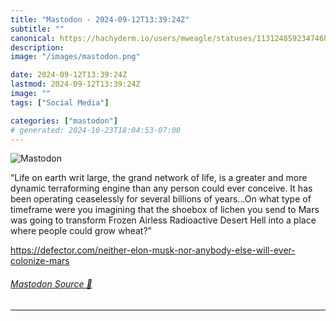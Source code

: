 ```yaml
---
title: "Mastodon - 2024-09-12T13:39:24Z"
subtitle: ""
canonical: https://hachyderm.io/users/mweagle/statuses/113124859234746839
description:
image: "/images/mastodon.png"

date: 2024-09-12T13:39:24Z
lastmod: 2024-09-12T13:39:24Z
image: ""
tags: ["Social Media"]

categories: ["mastodon"]
# generated: 2024-10-23T18:04:53-07:00
---
```

![Mastodon](/images/mastodon.png)

<p>“Life on earth writ large, the grand network of life, is a greater and more dynamic terraforming engine than any person could ever conceive. It has been operating ceaselessly for several billions of years…On what type of timeframe were you imagining that the shoebox of lichen you send to Mars was going to transform Frozen Airless Radioactive Desert Hell into a place where people could grow wheat?”</p><p><a href="https://defector.com/neither-elon-musk-nor-anybody-else-will-ever-colonize-mars" target="_blank" rel="nofollow noopener noreferrer" translate="no"><span class="invisible">https://</span><span class="ellipsis">defector.com/neither-elon-musk</span><span class="invisible">-nor-anybody-else-will-ever-colonize-mars</span></a></p>


###### [Mastodon Source 🐘](https://hachyderm.io/@mweagle/113124859234746839)

___
